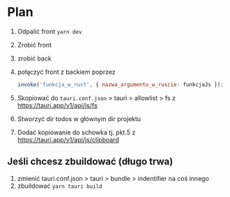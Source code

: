# Plan

1. Odpalić front `yarn dev`
2. Zrobić front
3. zrobić back
4. połączyć front z backiem poprzez

   ```js
   invoke('funkcja_w_rust', { nazwa_argumentu_w_ruscie: funkcjaJs });
   ```

5. Skopiować do `tauri.conf.json` > tauri > allowlist > fs z <https://tauri.app/v1/api/js/fs>
6. Stworzyć dir todos w głównym dir projektu
7. Dodać kopiowanie do schowka tj. pkt.5 z <https://tauri.app/v1/api/js/clipboard>

## Jeśli chcesz zbuildować (długo trwa)

1. zmienić tauri.conf.json > tauri > bundle > indentifier na coś innego
2. zbuildować `yarn tauri build`
